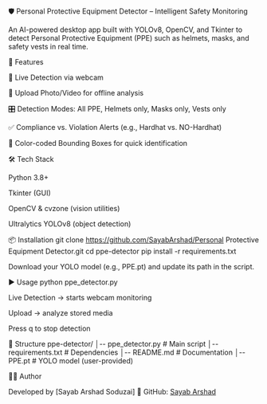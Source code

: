 🛡️ Personal Protective Equipment Detector – Intelligent Safety Monitoring

An AI-powered desktop app built with YOLOv8, OpenCV, and Tkinter to detect Personal Protective Equipment (PPE) such as helmets, masks, and safety vests in real time.

🚀 Features

🎥 Live Detection via webcam

📁 Upload Photo/Video for offline analysis

🎛️ Detection Modes: All PPE, Helmets only, Masks only, Vests only

✅ Compliance vs. Violation Alerts (e.g., Hardhat vs. NO-Hardhat)

🎨 Color-coded Bounding Boxes for quick identification

🛠️ Tech Stack

Python 3.8+

Tkinter (GUI)

OpenCV & cvzone (vision utilities)

Ultralytics YOLOv8 (object detection)

📦 Installation
git clone https://github.com/SayabArshad/Personal Protective Equipment Detector.git
cd ppe-detector
pip install -r requirements.txt


Download your YOLO model (e.g., PPE.pt) and update its path in the script.

▶️ Usage
python ppe_detector.py


Live Detection → starts webcam monitoring

Upload → analyze stored media

Press q to stop detection

📂 Structure
ppe-detector/
│-- ppe_detector.py     # Main script
│-- requirements.txt    # Dependencies
│-- README.md           # Documentation
│-- PPE.pt              # YOLO model (user-provided)

🧑‍💻 Author

Developed by [Sayab Arshad Soduzai]
🔗 GitHub: [Sayab Arshad](https://github.com/SayabArshad)
